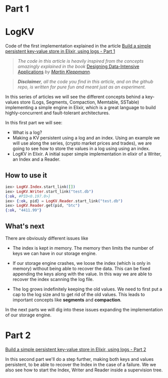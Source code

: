 Part 1
===
# LogKV

Code of the first implementation explained in the article [Build a simple persistent key-value store in Elixir, using logs - Part 1](https://www.poeticoding.com/build-a-simple-persistent-key-value-store-in-elixir-using-logs-part-1)

> _The code in this article is heavily inspired from the concepts amazingly explained in the book_ [Designing Data-Intensive Applications](https://dataintensive.net) _by_ [_Martin Kleppmann_](https://medium.com/u/13be457aed12)_._

>  **_Disclaimer_**_, all the code you find in this article, and on the github repo, is written for pure fun and meant just as an experiment._

In this series of articles we will see the different concepts behind a key-values store (Logs, Segments, Compaction, Memtable, SSTable) implementing a simple engine in Elixir, which is a great language to build highly-concurrent and fault-tolerant architectures. 

In this first part we will see:
* What is a log?
* Making a KV persistent using a log and an index. Using an example we will use along the series, (crypto market prices and trades),  we are going to see how to store the values in a log using using an index.
* LogKV in Elixir. A initial super simple implementation in elixir of a Writer, an Index and a Reader.


## How to use it
```elixir
iex> LogKV.Index.start_link([])
iex> LogKV.Writer.start_link("test.db")
{:ok, #PID<0.197.0>}
iex> {:ok, pid} = LogKV.Reader.start_link("test.db")
iex> LogKV.Reader.get(pid, "btc")
{:ok, "4411.99"}
```

## What's next
There are obviously different issues like

* The index is kept in memory. The memory then limits the number of keys we can have in our storage engine.

* If our storage engine crashes, we loose the index (which is only in memory) without being able to recover the data. This can be fixed appending the keys along with the value. In this way we are able to recover the index scanning the log file.

* The log grows indefinitely keeping the old values. We need to first put a cap to the log size and to get rid of the old values. This leads to important concepts like **segments** and  **compaction**.

In the next parts we will dig into these issues expanding the implementation of our storage engine.



Part 2
===

[Build a simple persistent key-value store in Elixir, using logs - Part 2](https://www.poeticoding.com/build-a-simple-persistent-key-value-store-in-elixir-using-logs-part-2)

In this second part we'll do a step further, making both keys and values persistent, to be able to recover the Index in the case of a failure.  We we also see how to start the Index, Writer and Reader inside a supervision tree.

